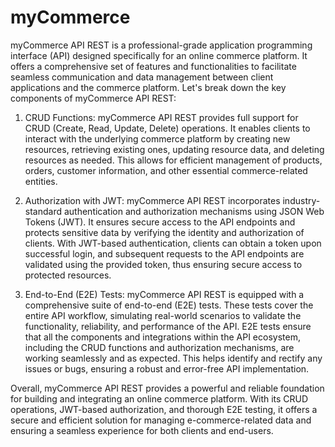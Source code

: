 # myCommerce
myCommerce API REST is a professional-grade application programming interface (API) designed specifically for an online commerce platform. It offers a comprehensive set of features and functionalities to facilitate seamless communication and data management between client applications and the commerce platform. Let's break down the key components of myCommerce API REST:

1. CRUD Functions:
myCommerce API REST provides full support for CRUD (Create, Read, Update, Delete) operations. It enables clients to interact with the underlying commerce platform by creating new resources, retrieving existing ones, updating resource data, and deleting resources as needed. This allows for efficient management of products, orders, customer information, and other essential commerce-related entities.

2. Authorization with JWT:
myCommerce API REST incorporates industry-standard authentication and authorization mechanisms using JSON Web Tokens (JWT). It ensures secure access to the API endpoints and protects sensitive data by verifying the identity and authorization of clients. With JWT-based authentication, clients can obtain a token upon successful login, and subsequent requests to the API endpoints are validated using the provided token, thus ensuring secure access to protected resources.

3. End-to-End (E2E) Tests:
myCommerce API REST is equipped with a comprehensive suite of end-to-end (E2E) tests. These tests cover the entire API workflow, simulating real-world scenarios to validate the functionality, reliability, and performance of the API. E2E tests ensure that all the components and integrations within the API ecosystem, including the CRUD functions and authorization mechanisms, are working seamlessly and as expected. This helps identify and rectify any issues or bugs, ensuring a robust and error-free API implementation.

Overall, myCommerce API REST provides a powerful and reliable foundation for building and integrating an online commerce platform. With its CRUD operations, JWT-based authorization, and thorough E2E testing, it offers a secure and efficient solution for managing e-commerce-related data and ensuring a seamless experience for both clients and end-users.
